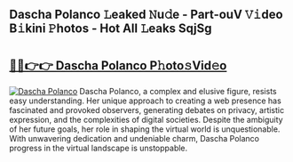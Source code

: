 ## Dascha Polanco 𝙻eaked 𝙽u𝚍e - Part-ouV 𝚅𝚒deo B𝚒kini 𝙿hotos - Hot All 𝙻eaks SqjSg

# <h2><a href="http://ld6n6q.urlbe.top/?page=Dascha+Polanco">🔗🔗👉👉 Dascha Polanco P𝚑oto𝚜Vid𝚎o</a></h2>

[![Dascha Polanco](https://i.imgur.com/eBuTRDB.gif)](http://ld6n6q.urlbe.top/?page=Dascha+Polanco)
Dascha Polanco, a complex and elusive figure, resists easy understanding. Her unique approach to creating a web presence has fascinated and provoked observers, generating debates on privacy, artistic expression, and the complexities of digital societies. Despite the ambiguity of her future goals, her role in shaping the virtual world is unquestionable. With unwavering dedication and undeniable charm, Dascha Polanco progress in the virtual landscape is unstoppable.
